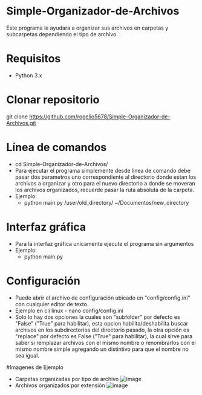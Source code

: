 # Simple-Organizador-de-Archivos
  Este programa le ayudara a organizar sus archivos en carpetas y subcarpetas dependiendo el tipo de archivo.

# Requisitos
   * Python 3.x
   
# Clonar repositorio 
  git clone https://github.com/rogelio5678/Simple-Organizador-de-Archivos.git

# Línea de comandos 
  * cd Simple-Organizador-de-Archivos/
  * Para ejecutar el programa simplemente desde linea de comando debe pasar dos parametros uno correspondiente al directorio donde estan los archivos a organizar y otro para el nuevo directorio a donde se moveran los archivos organizados, recuerde pasar la ruta absoluta de la carpeta.
* Ejemplo:
     - python main.py /user/old_directory/ ~/Documentos/new_directory
# Interfaz gráfica
  * Para la interfaz gráfica unicamente ejecute el programa sin argumentos
  * Ejemplo:
    - python main.py
   
# Configuración
  * Puede abrir el archivo de configuración ubicado en "config/config.ini" con cualquier editor de texto.
  *  Ejemplo en cli linux
    - nano config/config.ini
  * Solo lo hay dos opciones la cuales son "subfolder" por defecto es "False" ("True" para habilitar), esta opcion habilita/deshabilita buscar archivos en los subdirectorios del directorio pasado, la otra opción es "replace" por defecto es False ("True" para habilitar), la cual sirve para saber si remplazar archivos con el mismo nombre o renombrarlos con el mismo nombre simple agregando un distintivo para que el nombre no sea igual.

#Imagenes de Ejemplo
  * Carpetas organizadas por tipo de archivo 
![image](https://github.com/rogelio5678/Simple-Organizador-de-Archivos/assets/99551747/a02ae5ca-c005-4c25-af61-8075bbaaa263)
  * Archivos organizados por extensión
    ![image](https://github.com/rogelio5678/Simple-Organizador-de-Archivos/assets/99551747/d045781b-901b-4eb1-b812-4ce868a6575b)


  


